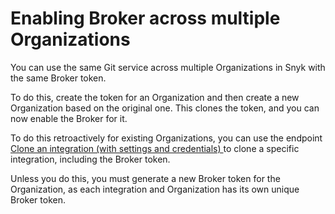 # Enabling Broker across multiple Organizations

You can use the same Git service across multiple Organizations in Snyk with the same Broker token.

To do this, create the token for an Organization and then create a new Organization based on the original one. This clones the token, and you can now enable the Broker for it.

To do this retroactively for existing Organizations, you can use the endpoint [Clone an integration (with settings and credentials) ](../../../../../snyk-api/reference/integrations-v1.md#org-orgid-integrations-integrationid-clone)to clone a specific integration, including the Broker token.

Unless you do this, you must generate a new Broker token for the Organization, as each integration and Organization has its own unique Broker token.
